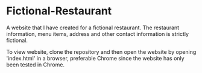 # Fictional-Restaurant
A website that I have created for a fictional restaurant. The restaurant information, menu items, address and other contact information is strictly fictional.

To view website, clone the repository and then open the website by opening 'index.html' in a browser, preferable Chrome since the website has only been tested in Chrome.
